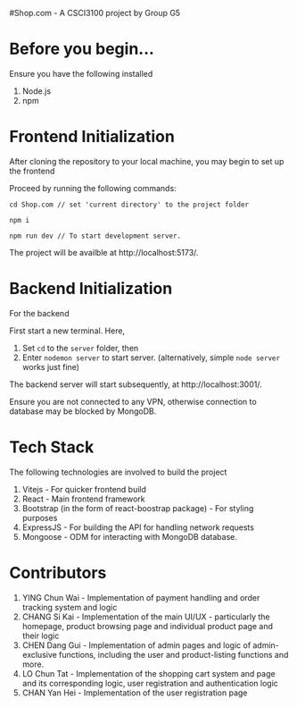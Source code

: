 #Shop.com - A CSCI3100 project by Group G5


# **Before you begin...** #

Ensure you have the following installed 
1. Node.js
2. npm

# **Frontend Initialization** #

After cloning the repository to your local machine, you may begin to set up the frontend

Proceed by running the following commands:

```
cd Shop.com // set 'current directory' to the project folder

npm i

npm run dev // To start development server.

```

The project will be availble at http://localhost:5173/.


# **Backend Initialization** #

For the backend

First start a new terminal. 
Here, 
1. Set `cd` to the `server` folder, then
2. Enter `nodemon server` to start server. (alternatively, simple `node server` works just fine)

The backend server will start subsequently, at http://localhost:3001/.

Ensure you are not connected to any VPN, otherwise connection to database may be blocked by MongoDB.

# **Tech Stack** #

The following technologies are involved to build the project
1. Vitejs - For quicker frontend build
2. React - Main frontend framework
3. Bootstrap (in the form of react-boostrap package) - For styling purposes
4. ExpressJS - For building the API for handling network requests
5. Mongoose - ODM for interacting with MongoDB database.

# **Contributors** #

1. YING Chun Wai - Implementation of payment handling and order tracking system and logic
2. CHANG Si Kai - Implementation of the main UI/UX - particularly the homepage, product browsing page and individual product page and their logic
3. CHEN Dang Gui - Implementation of admin pages and logic of admin-exclusive functions, including the user and product-listing functions and more.  
4. LO Chun Tat - Implementation of the shopping cart system and page and its corresponding logic, user registration and authentication logic
5. CHAN Yan Hei - Implementation of the user registration page

